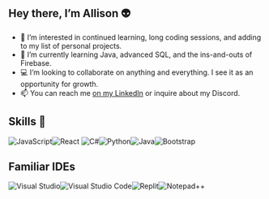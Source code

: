 
## Hey there, I’m Allison 👽
- 👀 I’m interested in continued learning, long coding sessions, and adding to my list of personal projects.  
- 🌱 I’m currently learning Java, advanced SQL, and the ins-and-outs of Firebase.
- 💻 I’m looking to collaborate on anything and everything. I see it as an opportunity for growth. 
- 📫 You can reach me [on my LinkedIn](https://www.linkedin.com/in/allison-carte/) or inquire about my Discord. 

## Skills 📑
![JavaScript](https://img.shields.io/badge/javascript-%23323330.svg?style=for-the-badge&logo=javascript&logoColor=%23F7DF1E)![React](https://img.shields.io/badge/react-%2320232a.svg?style=for-the-badge&logo=react&logoColor=%2361DAFB)	![C#](https://img.shields.io/badge/c%23-%23239120.svg?style=for-the-badge&logo=c-sharp&logoColor=white)![Python](https://img.shields.io/badge/python-3670A0?style=for-the-badge&logo=python&logoColor=ffdd54)![Java](https://img.shields.io/badge/java-%23ED8B00.svg?style=for-the-badge&logo=java&logoColor=white)![Bootstrap](https://img.shields.io/badge/bootstrap-%23563D7C.svg?style=for-the-badge&logo=bootstrap&logoColor=white)

## Familiar IDEs
![Visual Studio](https://img.shields.io/badge/Visual%20Studio-5C2D91.svg?style=for-the-badge&logo=visual-studio&logoColor=white)![Visual Studio Code](https://img.shields.io/badge/Visual%20Studio%20Code-0078d7.svg?style=for-the-badge&logo=visual-studio-code&logoColor=white)![Replit](https://img.shields.io/badge/Replit-DD1200?style=for-the-badge&logo=Replit&logoColor=white)![Notepad++](https://img.shields.io/badge/Notepad++-90E59A.svg?style=for-the-badge&logo=notepad%2b%2b&logoColor=black)
<!---
AllisonCarte/AllisonCarte is a ✨ special ✨ repository because its `README.md` (this file) appears on your GitHub profile.
You can click the Preview link to take a look at your changes.
--->
